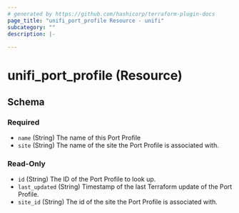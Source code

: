 ```yaml
---
# generated by https://github.com/hashicorp/terraform-plugin-docs
page_title: "unifi_port_profile Resource - unifi"
subcategory: ""
description: |-
  
---
```


# unifi_port_profile (Resource)





<!-- schema generated by tfplugindocs -->
## Schema

### Required

- `name` (String) The name of this Port Profile
- `site` (String) The name of the site the Port Profile is associated with.

### Read-Only

- `id` (String) The ID of the Port Profile to look up.
- `last_updated` (String) Timestamp of the last Terraform update of the Port Profile.
- `site_id` (String) The id of the site the Port Profile is associated with.
